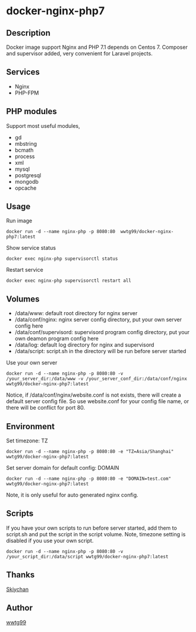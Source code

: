 # docker-nginx-php7

## Description
Docker image support Nginx and PHP 7.1 depends on Centos 7. Composer and supervisor added, very convenient for Laravel projects.

## Services
- Nginx
- PHP-FPM

## PHP modules
Support most useful modules,

- gd
- mbstring
- bcmath
- process
- xml
- mysql
- postgresql
- mongodb
- opcache

## Usage

Run image

```
docker run -d --name nginx-php -p 8080:80  wwtg99/docker-nginx-php7:latest
```


Show service status

```
docker exec nginx-php supervisorctl status
```


Restart service

```
docker exec nginx-php supervisorctl restart all
```

## Volumes
- /data/www: default root directory for nginx server
- /data/conf/nginx: nginx server config directory, put your own server config here
- /data/conf/supervisord: supervisord program config directory, put your own deamon program config here
- /data/log: default log directory for nginx and supervisord
- /data/script: script.sh in the directory will be run before server started

Use your own server
```
docker run -d --name nginx-php -p 8080:80 -v /your_server_dir:/data/www -v /your_server_conf_dir:/data/conf/nginx  wwtg99/docker-nginx-php7:latest
```

Notice, if /data/conf/nginx/website.conf is not exists, there will create a default server config file. So use website.conf for your config file name, or there will be conflict for port 80.

## Environment
Set timezone: TZ

```
docker run -d --name nginx-php -p 8080:80 -e "TZ=Asia/Shanghai"  wwtg99/docker-nginx-php7:latest
```

Set server domain for default config: DOMAIN

```
docker run -d --name nginx-php -p 8080:80 -e "DOMAIN=test.com"  wwtg99/docker-nginx-php7:latest
```

Note, it is only useful for auto generated nginx config. 


## Scripts
If you have your own scripts to run before server started, add them to script.sh and put the script in the script volume. Note, timezone setting is disabled if you use your own script. 

```
docker run -d --name nginx-php -p 8080:80 -v /your_script_dir:/data/script wwtg99/docker-nginx-php7:latest
```

## Thanks
[Skiychan](https://github.com/skiy-dockerfile/nginx-php7)

## Author
[wwtg99](http://52jing.wang)
